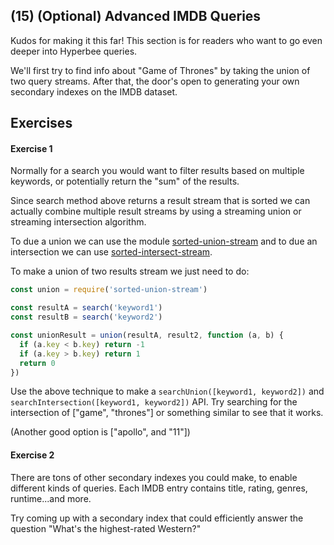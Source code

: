 ## (15) (Optional) Advanced IMDB Queries
Kudos for making it this far! This section is for readers who want to go even deeper into Hyperbee queries.

We'll first try to find info about "Game of Thrones" by taking the union of two query streams. After that, the door's open to generating your own secondary indexes on the IMDB dataset.

## Exercises

#### Exercise 1

Normally for a search you would want to filter results based on multiple keywords, or potentially return the "sum" of the results.

Since search method above returns a result stream that is sorted we can actually combine multiple result streams by using a streaming union or streaming intersection algorithm.

To due a union we can use the module [sorted-union-stream](https://github.com/mafintosh/sorted-union-stream) and to due an intersection we can use [sorted-intersect-stream](https://github.com/mafintosh/sorted-intersect-stream).

To make a union of two results stream we just need to do:

```js
const union = require('sorted-union-stream')

const resultA = search('keyword1')
const resultB = search('keyword2')

const unionResult = union(resultA, result2, function (a, b) {
  if (a.key < b.key) return -1
  if (a.key > b.key) return 1
  return 0
})
```

Use the above technique to make a `searchUnion([keyword1, keyword2])` and `searchIntersection([keyword1, keyword2])` API.
Try searching for the intersection of ["game", "thrones"] or something similar to see that it works.

(Another good option is ["apollo", and "11"])

#### Exercise 2

There are tons of other secondary indexes you could make, to enable different kinds of queries. Each IMDB entry contains title, rating, genres, runtime...and more.

Try coming up with a secondary index that could efficiently answer the question "What's the highest-rated Western?"